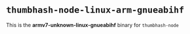 # `thumbhash-node-linux-arm-gnueabihf`

This is the **armv7-unknown-linux-gnueabihf** binary for `thumbhash-node`
